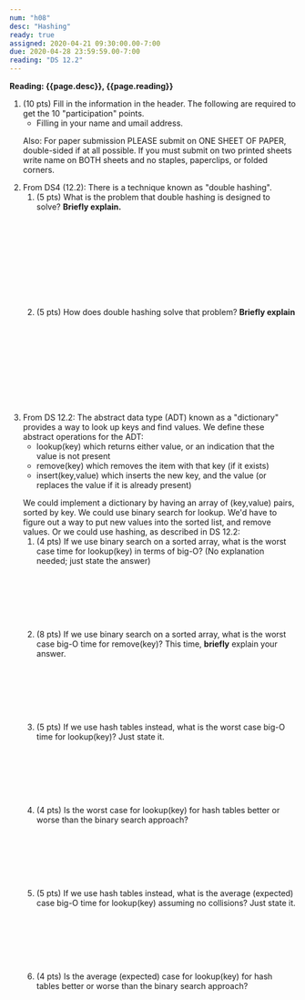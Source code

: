 ```yaml
---
num: "h08"
desc: "Hashing"
ready: true
assigned: 2020-04-21 09:30:00.00-7:00
due: 2020-04-28 23:59:59.00-7:00
reading: "DS 12.2"
---
```



<b>Reading: {{page.desc}}, {{page.reading}}</b>

<ol start="1">

<li>(10 pts) Fill in the information in the header. The following are required to get the 10 "participation" points.
    <ul>
    <li>Filling in your name and umail address.<br /></li>
    </ul>
    <p>Also: For paper submission PLEASE submit on ONE SHEET OF PAPER, double-sided if at all possible. If you must submit on two printed sheets write name on BOTH sheets and no staples, paperclips, or folded corners.<br />
    </p>
 </li>

  <li>From DS4 (12.2): There is a technique known as "double hashing".
  	<ol>
  		<li style='margin-bottom:12em;'>(5 pts) What is the problem that double hashing is designed to solve? <b>Briefly explain.</b></li>
  		<li style='margin-bottom:12em;'>(5 pts) How does double hashing solve that problem? <b>Briefly explain</b></li>
  	</ol>
  </li>

<div class="pagebreak"></div>

  <li>From DS 12.2: The abstract data type (ADT) known as a "dictionary" provides a way to look up keys and find values. We define these abstract operations for the ADT:
  	<ul>
  		<li> lookup(key) which returns either value, or an indication that the value is not present</li>
		<li> remove(key) which removes the item with that key (if it exists)</li>
		<li> insert(key,value) which inserts the new key, and the value (or replaces the value if it is already present)</li>
	</ul>
	<p></p>
We could implement a dictionary by having an array of (key,value) pairs, sorted by key. We could use binary search for lookup. We'd have to figure out a way to put new values into the sorted list, and remove values. Or we could use hashing, as described in DS 12.2:
	<ol>
	<li style='margin-bottom:8em;'>(4 pts) If we use binary search on a sorted array, what is the worst case time for lookup(key) in terms of big-O? (No explanation needed; just state the answer)</li>
	<li style='margin-bottom:8em;'>(8 pts) If we use binary search on a sorted array, what is the worst case big-O time for remove(key)? This time, <b>briefly</b> explain your answer.</li>
	<li style='margin-bottom:8em;'>(5 pts) If we use hash tables instead, what is the worst case big-O time for lookup(key)? Just state it.</li>
	<li style='margin-bottom:8em;'>(4 pts) Is the worst case for lookup(key) for hash tables better or worse than the binary search approach?</li>
	<li style='margin-bottom:8em;'>(5 pts) If we use hash tables instead, what is the average (expected) case big-O time for lookup(key) assuming no collisions? Just state it.</li>
	<li style='margin-bottom:8em;'>(4 pts) Is the average (expected) case for lookup(key) for hash tables better or worse than the binary search approach?</li>
</ol>
</li>
